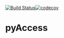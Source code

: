 [![Build Status](https://travis-ci.org/TRASAL/pyAccess.svg?branch=master)](https://travis-ci.org/TRASAL/pyAccess)[![codecov](https://codecov.io/gh/TRASAL/pyAccess/branch/master/graph/badge.svg)](https://codecov.io/gh/TRASAL/pyAccess)

# pyAccess

